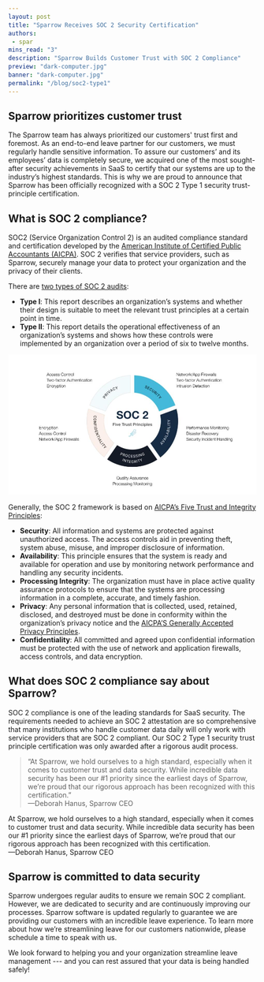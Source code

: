 ```yaml
---
layout: post
title: "Sparrow Receives SOC 2 Security Certification"
authors:
 - spar
mins_read: "3"
description: "Sparrow Builds Customer Trust with SOC 2 Compliance"
preview: "dark-computer.jpg"
banner: "dark-computer.jpg"
permalink: "/blog/soc2-type1"
---
```


## Sparrow prioritizes customer trust
The Sparrow team has always prioritized our customers' trust first and foremost. As an end-to-end leave partner for our customers, we must regularly handle sensitive information. To assure our customers’ and its employees’ data is completely secure, we acquired one of the most sought-after security achievements in SaaS to certify that our systems are up to the industry’s highest standards. This is why we are proud to announce that Sparrow has been officially recognized with a SOC 2 Type 1 security trust-principle certification.

## What is SOC 2 compliance?
SOC2 (Service Organization Control 2) is an audited compliance standard and certification developed by the [American Institute of Certified Public Accountants (AICPA)](http://www.aicpa.org/InterestAreas/FRC/AssuranceAdvisoryServices/Pages/AICPASOC2Report.aspx). SOC 2 verifies that service providers, such as Sparrow, securely manage your data to protect your organization and the privacy of their clients.

There are [two types of SOC 2 audits](https://www.aicpa.org/interestareas/frc/assuranceadvisoryservices/serviceorganization-smanagement.html):
- **Type I**: This report describes an organization’s systems and whether their design is suitable to meet the relevant trust principles at a certain point in time.
- **Type II**: This report details the operational effectiveness of an organization’s systems and shows how these controls were implemented by an organization over a period of six to twelve months.

![Five trust principles](/assets/images/figures/soc2-5principles.jpg)

Generally, the SOC 2 framework is based on [AICPA’s Five Trust and Integrity Principles](https://www.aicpa.org/interestareas/frc/assuranceadvisoryservices/trustdataintegritytaskforce.html):
- **Security**: All information and systems are protected against unauthorized access. The access controls aid in preventing theft, system abuse, misuse, and improper disclosure of information.
- **Availability**: This principle ensures that the system is ready and available for operation and use by monitoring network performance and handling any security incidents.
- **Processing Integrity**: The organization must have in place active quality assurance protocols to ensure that the systems are processing information in a complete, accurate, and timely fashion.
- **Privacy**: Any personal information that is collected, used, retained, disclosed, and destroyed must be done in conformity within the organization’s privacy notice and the [AICPA’S Generally Accepted Privacy Principles](https://www.aicpa.org/interestareas/informationtechnology/privacy-management-framework.html).
- **Confidentiality**: All committed and agreed upon confidential information must be protected with the use of network and application firewalls, access controls, and data encryption.

## What does SOC 2 compliance say about Sparrow?
SOC 2 compliance is one of the leading standards for SaaS security. The requirements needed to achieve an SOC 2 attestation are so comprehensive that many institutions who handle customer data daily will only work with service providers that are SOC 2 compliant. Our SOC 2 Type 1 security trust principle certification was only awarded after a rigorous audit process.

> “At Sparrow, we hold ourselves to a high standard, especially when it comes to customer trust and data security. While incredible data security has been our #1 priority since the earliest days of Sparrow, we’re proud that our rigorous approach has been recognized with this certification.”  
> —Deborah Hanus, Sparrow CEO

<div class="blog-post-quote-wrapper">
  <div class="quote">
    At Sparrow, we hold ourselves to a high standard, especially when it comes to customer trust and data security. While incredible data security has been our #1 priority since the earliest days of Sparrow, we’re proud that our rigorous approach has been recognized with this certification.<br>—Deborah Hanus, Sparrow CEO
  </div>
</div>

## Sparrow is committed to data security
Sparrow undergoes regular audits to ensure we remain SOC 2 compliant. However, we are dedicated to security and are continuously improving our processes. Sparrow software is updated regularly to guarantee we are providing our customers with an incredible leave experience. To learn more about how we’re streamlining leave for our customers nationwide, please schedule a time to speak with us.

We look forward to helping you and your organization streamline leave management --- and you can rest assured that your data is being handled safely!

